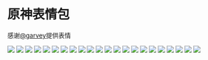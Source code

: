 # 原神表情包

感谢[@garvey](https://gitee.com/zjwo)提供表情

![](https://cdn.jsdelivr.net/gh/2x-ercha/twikoo-magic/image/Genshin/1.jpg)
![](https://cdn.jsdelivr.net/gh/2x-ercha/twikoo-magic/image/Genshin/10.jpg)
![](https://cdn.jsdelivr.net/gh/2x-ercha/twikoo-magic/image/Genshin/11.jpg)
![](https://cdn.jsdelivr.net/gh/2x-ercha/twikoo-magic/image/Genshin/12.jpg)
![](https://cdn.jsdelivr.net/gh/2x-ercha/twikoo-magic/image/Genshin/13.jpg)
![](https://cdn.jsdelivr.net/gh/2x-ercha/twikoo-magic/image/Genshin/14.jpg)
![](https://cdn.jsdelivr.net/gh/2x-ercha/twikoo-magic/image/Genshin/15.jpg)
![](https://cdn.jsdelivr.net/gh/2x-ercha/twikoo-magic/image/Genshin/16.jpg)
![](https://cdn.jsdelivr.net/gh/2x-ercha/twikoo-magic/image/Genshin/17.jpg)
![](https://cdn.jsdelivr.net/gh/2x-ercha/twikoo-magic/image/Genshin/18.jpg)
![](https://cdn.jsdelivr.net/gh/2x-ercha/twikoo-magic/image/Genshin/19.jpg)
![](https://cdn.jsdelivr.net/gh/2x-ercha/twikoo-magic/image/Genshin/2.jpg)
![](https://cdn.jsdelivr.net/gh/2x-ercha/twikoo-magic/image/Genshin/20.jpg)
![](https://cdn.jsdelivr.net/gh/2x-ercha/twikoo-magic/image/Genshin/21.jpg)
![](https://cdn.jsdelivr.net/gh/2x-ercha/twikoo-magic/image/Genshin/22.jpg)
![](https://cdn.jsdelivr.net/gh/2x-ercha/twikoo-magic/image/Genshin/3.jpg)
![](https://cdn.jsdelivr.net/gh/2x-ercha/twikoo-magic/image/Genshin/4.jpg)
![](https://cdn.jsdelivr.net/gh/2x-ercha/twikoo-magic/image/Genshin/5.jpg)
![](https://cdn.jsdelivr.net/gh/2x-ercha/twikoo-magic/image/Genshin/6.jpg)
![](https://cdn.jsdelivr.net/gh/2x-ercha/twikoo-magic/image/Genshin/7.jpg)
![](https://cdn.jsdelivr.net/gh/2x-ercha/twikoo-magic/image/Genshin/8.jpg)
![](https://cdn.jsdelivr.net/gh/2x-ercha/twikoo-magic/image/Genshin/9.jpg)
